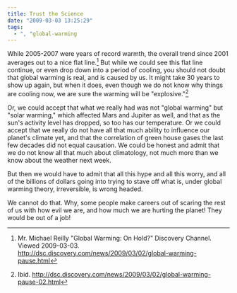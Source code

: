 ```yaml
---
title: Trust the Science
date: "2009-03-03 13:25:29"
tags:
  - ", "global-warming
---
```

While 2005-2007 were years of record warmth, the overall trend since 2001 averages out to a nice flat line.[^20090303-1]  But while we could see this flat line continue, or even drop down into a period of cooling, you should not doubt that global warming is real, and is caused by us.  It might take 30 years to show up again, but when it does, even though we do not know why things are cooling now, we are sure the warming will be "explosive."[^20090303-2]

Or, we could accept that what we really had was not "global warming" but "solar warming," which affected Mars and Jupiter as well, and that as the sun's activity level has dropped, so too has our temperature.  Or we could accept that we really do not have all that much ability to influence our planet's climate yet, and that the correlation of green house gases the last few decades did not equal causation.  We could be honest and admit that we do not know all that much about climatology, not much more than we know about the weather next week.

But then we would have to admit that all this hype and all this worry, and all of the billions of dollars going into trying to stave off what is, under global warming theory, irreversible, is wrong headed. 

We cannot do that.  Why, some people make careers out of scaring the rest of us with how evil we are, and how much we are hurting the planet!  They would be out of a job!

[^20090303-1]: Mr. Michael Reilly "Global Warming: On Hold?" Discovery Channel. Viewed 2009-03-03.  <http://dsc.discovery.com/news/2009/03/02/global-warming-pause.html>

[^20090303-2]: Ibid. <http://dsc.discovery.com/news/2009/03/02/global-warming-pause-02.html>

